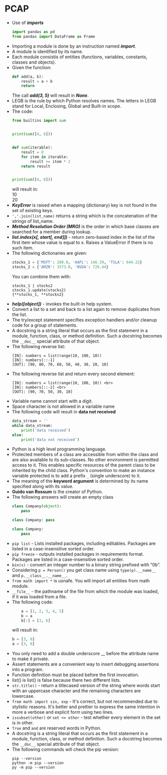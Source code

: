 # PCAP

* Use of ***imports***
    ```python
    import pandas as pd
    from pandas import DataFrame as Frame
    ```
* Importing a module is done by an instruction named ***import***.
* A module is identified by its name.
* Each module consistis of entities (functions, variables, constants, classes and objects).
* Given the function:
    ```python
    def add(a, b):
        result = a + b
        return 
    ```
    The call ***add(3, 5)*** will result in ***None***.
* LEGB is the rule by which Python resolves names. The letters in LEGB stand for Local, Enclosing, Global and Built-in scope.
* The code:
    ```python
    from builtins import sum
    
    
    print(sum([4, 6]))
    
    
    def sum(iterable):
        result = 0
        for item in iterable:
            result += item * 2
        return result
    
    
    print(sum([4, 6]))
    ```
    will result in: <br>
    10 <br>
    20
* ***KeyError*** is raised when a mapping (dictionary) key is not found in the set of existing keys.
* `','.join(list_name)` returns a string which is the concatenation of the strings of list_name.
* ***Method Resolution Order (MRO)*** is the order in which base classes are searched for a member during lookup.
* ***list.index(x[, start[, end]])*** - return zero-based index in the list of the first item whose value is equal to x. Raises a ValueError if there is no such item. 
* The following dictionaries are given:
    ```python
    stocks_1 = {'MSFT': 280.0, 'AAPL': 146.39, 'TSLA': 644.22}
    stocks_2 = {'AMZN': 3573.0, 'NVDA': 726.44}
    ```
    You can combine them with:
    ```
    stocks_1 | stocks2 
    stocks_1.update(stocks2) 
    {**stocks_1, **stocks2}
    ```
* ***help([object])*** - invokes the built-in help system.
* Convert a list to a set and back to a list again to remove duplicates from the list.
* The try/except statement specifies exception handlers and/or cleanup code for a group of statements.
* A docstring is a string literal that occurs as the first statement in a module, function, class, or method definition. Such a docstring becomes the `__doc__` special attribute of that object.
* The following reverse list:
    ```
    [IN]: numbers = list(range(10, 100, 10))
    [IN]: numbers[::-1]
    [OUT]: [90, 80, 70, 60, 50, 40, 30, 20, 10]
    ```
* The following reverse list and return every second element:
    ```
    [IN]: numbers = list(range(10, 100, 10)) <br>
    [IN]: numbers[::-2] <br>
    [OUT]: [90, 70, 50, 30, 10] 
    ```
* Variable name cannot start with a digit.
* Space character is not allowed in a variable name
* The following code will result in **data not received**
    ```python
    data_stream = ''
    while data_stream:
        print('data received')
    else:
        print('data not received')
    ```
* Python is a high level programming language.
* Protected members of a class are accessible from within the class and are also available to its sub-classes. No other environment is permitted access to it. This enables specific resources of the parent class to be inherited by the child class. Python's convention to make an instance variable protected is to add a prefix `_` (single underscore) to it.
* The meaning of the **keyword argument** is determined by its name specified along with its value.
* **Guido van Rossum** is the creator of Python.
* The following answers will create an empty class
    ```python
    class Company(object):
        pass
    ```
    ```python
    class Company: pass
    ```
    ```python
    class Company:
        pass
    ```
* `pip list` - Lists installed packages, including editables. Packages are listed in a case-insensitive sorted order.
* `pip freeze` - outputs installed packages in requirements format. Packages are listed in a case-insensitive sorted order.
* `bin(x)` - convert an integer number to a binary string prefixed with “0b”.
* Considering `p = Person()` you get class name using `type(p).__name__` and `p.__class__.__name__`.
* `from math import *` is usnafe. You will import all entities from math module.
* `__file__` - the pathname of the file from which the module was loaded, if it was loaded from a file.
* The following code: 
    ```python
        a = [1, 2, 3, 4, 5]
        b = a
        b[:] = [3, 6]
    ```
  will result in:
  ```python
  b = [3, 6]
  a = [3, 6]
  ```
* You only need to add a double underscore __ before the attribute name to make it private.
* Assert statements are a convenient way to insert debugging assertions into a program.
* Function definition must be placed before the first invocation.
* list() is list() is false because there two different lists.
* `str.title()` - return a titlecased version of the string where words start with an uppercase character and the remaining characters are lowercase.
* `from math import sin, exp` - It's correct, but not recommended due to stylistic reasons. It's better and prettier to express the same intention in more a verbose and explicit form using two lines.
* `issubset(other)` or `set <= other` - test whether every element in the set is in other.
* `True` and `and` are reserved words in Python.
* A docstring is a string literal that occurs as the first statement in a module, function, class, or method definition. Such a docstring becomes the `__doc__` special attribute of that object.
* The following commands will check the pip version:
    ```
    pip --version
    python -m pip --version
    py -m pip --version
    ```
